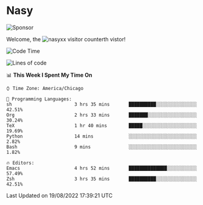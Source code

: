 # Nasy

<!--
<p align="center">
<img height="200" src="https://github-readme-stats.vercel.app/api?username=nasyxx&count_private=true&show_icons=true&theme=dracula&include_all_commits=true"/>
<img height="200" src="https://github-readme-stats.vercel.app/api/top-langs/?username=nasyxx&theme=dracula&hide=html,jupyter+notebook&count_private=true&show_icons=true"/>
</p>

  
----------------
-->

![Sponsor](https://img.shields.io/static/v1.svg?label=Sponsor&message=%E2%9D%A4&logo=GitHub&style=flat&color=pink)
 
Welcome, the ![nasyxx visitor counter](https://count.getloli.com/get/@nasyxx?theme=rule34)th vistor!
 
<!--START_SECTION:waka-->
![Code Time](http://img.shields.io/badge/Code%20Time-2%2C562%20hrs%2043%20mins-blue)

![Lines of code](https://img.shields.io/badge/From%20Hello%20World%20I%27ve%20Written-5%20Million%20lines%20of%20code-blue)

📊 **This Week I Spent My Time On** 

```text
⌚︎ Time Zone: America/Chicago

💬 Programming Languages: 
sh                       3 hrs 35 mins       ██████████░░░░░░░░░░░░░░░   42.51% 
Org                      2 hrs 33 mins       ███████░░░░░░░░░░░░░░░░░░   30.24% 
TeX                      1 hr 40 mins        █████░░░░░░░░░░░░░░░░░░░░   19.69% 
Python                   14 mins             ░░░░░░░░░░░░░░░░░░░░░░░░░   2.82% 
Bash                     9 mins              ░░░░░░░░░░░░░░░░░░░░░░░░░   1.82%

🔥 Editors: 
Emacs                    4 hrs 52 mins       ██████████████░░░░░░░░░░░   57.49% 
Zsh                      3 hrs 35 mins       ██████████░░░░░░░░░░░░░░░   42.51%

```


 Last Updated on 19/08/2022 17:39:21 UTC
<!--END_SECTION:waka-->

<!-- ![visitors](https://visitor-badge.laobi.icu/badge?page_id=nasyxx.nasyxx) -->
